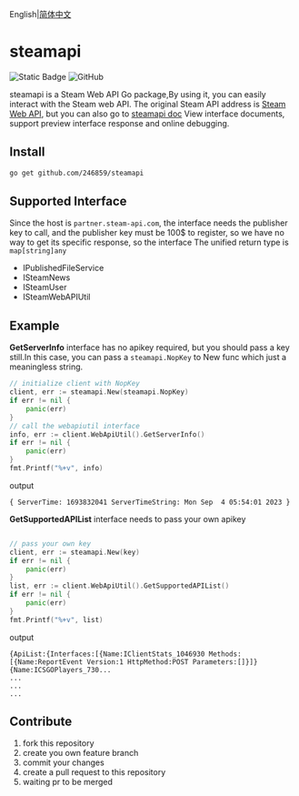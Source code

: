 English|[简体中文](./README.zh.md)

# steamapi
![Static Badge](https://img.shields.io/badge/go-%3E%3D1.21-blue)
![GitHub](https://img.shields.io/github/license/246859/steamapi?color=red)

steamapi is a Steam Web API Go package,By using it, you can easily interact with the Steam web API.
The original Steam API address is [Steam Web API](https://partner.steamgames.com/doc/webapi), but you can also go to [steamapi doc](https://apifox.com/apidoc/shared-dc407840-4437-48c8-addc-02278981d60a)
View interface documents, support preview interface response and online debugging.



## Install
```sh
go get github.com/246859/steamapi
```

## Supported Interface

Since the host is `partner.steam-api.com`, the interface needs the publisher key to call, and the publisher key must be 100$ to register, so we have no way to get its specific response, so the interface The unified return type is `map[string]any`

- IPublishedFileService
- ISteamNews
- ISteamUser
- ISteamWebAPIUtil



## Example

**GetServerInfo** interface has no apikey required, but you should pass a key still.In this case, 
you can pass a `steamapi.NopKey` to New func which just a meaningless string.

```go
// initialize client with NopKey
client, err := steamapi.New(steamapi.NopKey)
if err != nil {
    panic(err)
}
// call the webapiutil interface
info, err := client.WebApiUtil().GetServerInfo()
if err != nil {
    panic(err)
}
fmt.Printf("%+v", info)
```
output
```
{ ServerTime: 1693832041 ServerTimeString: Mon Sep  4 05:54:01 2023 }
```



**GetSupportedAPIList** interface needs to pass your own apikey

```go

// pass your own key
client, err := steamapi.New(key)
if err != nil {
    panic(err)
}
list, err := client.WebApiUtil().GetSupportedAPIList()
if err != nil {
    panic(err)
}
fmt.Printf("%+v", list)
```
output
```
{ApiList:{Interfaces:[{Name:IClientStats_1046930 Methods:[{Name:ReportEvent Version:1 HttpMethod:POST Parameters:[]}]} {Name:ICSGOPlayers_730...
...
...
...
```



## Contribute

1. fork this repository
2. create you own feature branch
3. commit your changes
4. create a pull request to this repository
5. waiting pr to be merged
